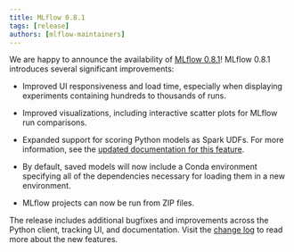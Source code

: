 ```yaml
---
title: MLflow 0.8.1
tags: [release]
authors: [mlflow-maintainers]
---
```


We are happy to announce the availability of [MLflow 0.8.1](https://github.com/mlflow/mlflow/releases/tag/v0.8.1)!
MLflow 0.8.1 introduces several significant improvements:

- Improved UI responsiveness and load time, especially when displaying experiments containing hundreds to thousands of runs.

- Improved visualizations, including interactive scatter plots for MLflow run comparisons.

- Expanded support for scoring Python models as Spark UDFs. For more information, see the [updated documentation for this feature](https://mlflow.org/docs/latest/models.html#export-a-python-function-model-as-an-apache-spark-udf).

- By default, saved models will now include a Conda environment specifying all of the dependencies necessary for loading them in a new environment.

- MLflow projects can now be run from ZIP files.

The release includes additional bugfixes and improvements across the Python client, tracking UI, and documentation. Visit the [change log](https://github.com/mlflow/mlflow/blob/master/CHANGELOG.rst#081-2018-12-21) to read more about the new features.
